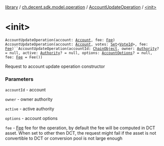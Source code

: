 [library](../../index.md) / [ch.decent.sdk.model.operation](../index.md) / [AccountUpdateOperation](index.md) / [&lt;init&gt;](./-init-.md)

# &lt;init&gt;

`AccountUpdateOperation(account: `[`Account`](../../ch.decent.sdk.model/-account/index.md)`, fee: `[`Fee`](../../ch.decent.sdk.model/-fee/index.md)`)`
`AccountUpdateOperation(account: `[`Account`](../../ch.decent.sdk.model/-account/index.md)`, votes: `[`Set`](https://kotlinlang.org/api/latest/jvm/stdlib/kotlin.collections/-set/index.html)`<`[`VoteId`](../../ch.decent.sdk.model/-vote-id/index.md)`>, fee: `[`Fee`](../../ch.decent.sdk.model/-fee/index.md)`)``AccountUpdateOperation(accountId: `[`ChainObject`](../../ch.decent.sdk.model/-chain-object/index.md)`, owner: `[`Authority`](../../ch.decent.sdk.model/-authority/index.md)`? = null, active: `[`Authority`](../../ch.decent.sdk.model/-authority/index.md)`? = null, options: `[`AccountOptions`](../../ch.decent.sdk.model/-account-options/index.md)`? = null, fee: `[`Fee`](../../ch.decent.sdk.model/-fee/index.md)` = Fee())`

Request to account update operation constructor

### Parameters

`accountId` - account

`owner` - owner authority

`active` - active authority

`options` - account options

`fee` - [Fee](../../ch.decent.sdk.model/-fee/index.md) fee for the operation, by default the fee will be computed in DCT asset.
When set to other then DCT, the request might fail if the asset is not convertible to DCT or conversion pool is not large enough